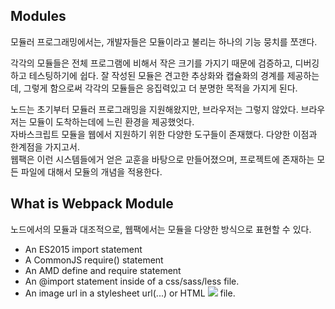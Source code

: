 ## Modules

모듈러 프로그래밍에서는, 개발자들은 모듈이라고 불리는 하나의 기능 뭉치를 쪼갠다.

각각의 모듈들은 전체 프로그램에 비해서 작은 크기를 가지기 때문에 검증하고, 디버깅하고 테스팅하기에 쉽다. 잘 작성된 모듈은 견고한 추상화와 캡슐화의 경계를 제공하는데, 그렇게 함으로써 각각의 모듈들은 응집력있고 더 분명한 목적을 가지게 된다.

노드는 초기부터 모듈러 프로그래밍을 지원해왔지만, 브라우저는 그렇지 않았다. 브라우저는 모듈이 도착하는데에 느린 환경을 제공했엇다.  
자바스크립트 모듈을 웹에서 지원하기 위한 다양한 도구들이 존재했다. 다양한 이점과 한계점을 가지고서.  
웹팩은 이런 시스템들에거 얻은 교훈을 바탕으로 만들어졌으며, 프로젝트에 존재하는 모든 파일에 대해서 모듈의 개념을 적용한다.

## What is Webpack Module

노드에서의 모듈과 대조적으로, 웹팩에서는 모듈을 다양한 방식으로 표현할 수 있다.

- An ES2015 import statement
- A CommonJS require() statement
- An AMD define and require statement
- An @import statement inside of a css/sass/less file.
- An image url in a stylesheet url(...) or HTML <img src=...> file.

